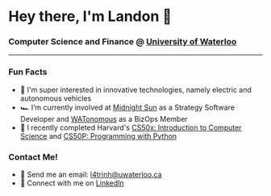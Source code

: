 # Hey there, I'm Landon 👋
### Computer Science and Finance @ <a href="https://uwaterloo.ca/computing-financial-management/">University of Waterloo</a>
---
### Fun Facts
- 🤖 I'm super interested in innovative technologies, namely electric and autonomous vehicles
- 🏎️ I’m currently involved at <a href="https://www.uwmidsun.com/">Midnight Sun</a> as a Strategy Software Developer and <a href="https://www.watonomous.ca/">WATonomous</a> as a BizOps Member
- 🐍 I recently completed Harvard's <a href="https://cs50.harvard.edu/x/2024/">CS50x: Introduction to Computer Science</a> and <a href="https://cs50.harvard.edu/python/2022/">CS50P: Programming with Python</a>

### Contact Me!
- 📧 Send me an email: l4trinh@uwaterloo.ca
- 🔗 Connect with me on <a href="https://www.linkedin.com/in/landontrinh/">LinkedIn</a>
